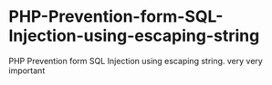 # PHP-Prevention-form-SQL-Injection-using-escaping-string
PHP Prevention form SQL Injection using escaping string. very very important
